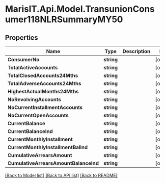 
# MarisIT.Api.Model.TransunionConsumer118NLRSummaryMY50

## Properties

Name | Type | Description | Notes
------------ | ------------- | ------------- | -------------
**ConsumerNo** | **string** |  | [optional] 
**TotalActiveAccounts** | **string** |  | [optional] 
**TotalClosedAccounts24Mths** | **string** |  | [optional] 
**TotalAdverseAccounts24Mths** | **string** |  | [optional] 
**HighestActualMonths24Mths** | **string** |  | [optional] 
**NoRevolvingAccounts** | **string** |  | [optional] 
**NoCurrentInstallmentAccounts** | **string** |  | [optional] 
**NoCurrentOpenAccounts** | **string** |  | [optional] 
**CurrentBalance** | **string** |  | [optional] 
**CurrentBalanceInd** | **string** |  | [optional] 
**CurrentMonthlyInstallment** | **string** |  | [optional] 
**CurrentMonthlyInstallmentBalInd** | **string** |  | [optional] 
**CumulativeArrearsAmount** | **string** |  | [optional] 
**CumulativeArrearsAmountBalanceInd** | **string** |  | [optional] 

[[Back to Model list]](../README.md#documentation-for-models)
[[Back to API list]](../README.md#documentation-for-api-endpoints)
[[Back to README]](../README.md)

